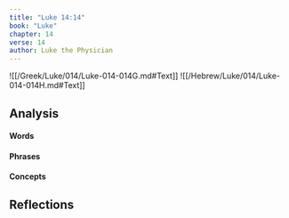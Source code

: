 ```yaml
---
title: "Luke 14:14"
book: "Luke"
chapter: 14
verse: 14
author: Luke the Physician
---
```

![[/Greek/Luke/014/Luke-014-014G.md#Text]]
![[/Hebrew/Luke/014/Luke-014-014H.md#Text]]

## Analysis

#### Words

#### Phrases

#### Concepts

## Reflections
